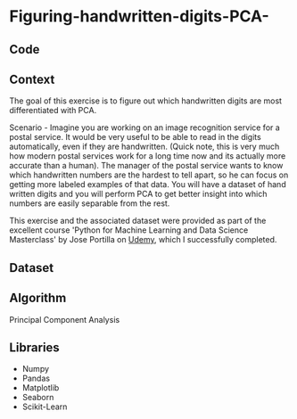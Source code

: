 # Figuring-handwritten-digits-PCA-

## Code

## Context
The goal of this exercise is to figure out which handwritten digits are most differentiated with PCA.

Scenario - Imagine you are working on an image recognition service for a postal service. It would be very useful to be able to read in the digits automatically, even if they are handwritten. (Quick note, this is very much how modern postal services work for a long time now and its actually more accurate than a human). The manager of the postal service wants to know which handwritten numbers are the hardest to tell apart, so he can focus on getting more labeled examples of that data. You will have a dataset of hand written digits and you will perform PCA to get better insight into which numbers are easily separable from the rest.

This exercise and the associated dataset were provided as part of the excellent course 'Python for Machine Learning and Data Science Masterclass' by Jose Portilla on [Udemy](https://www.udemy.com/course/python-for-machine-learning-data-science-masterclass/), which I successfully completed.

## Dataset


## Algorithm
Principal Component Analysis

## Libraries
 * Numpy
 * Pandas
 * Matplotlib
 * Seaborn
 * Scikit-Learn
